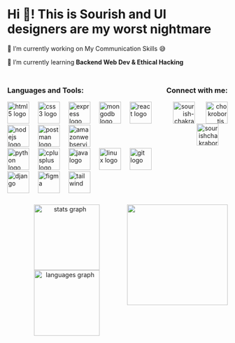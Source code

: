 <h1 align="left">Hi 👋! This is Sourish and UI designers are my worst nightmare</h1>
🔭 I’m currently working on My Communication Skills 😅

🌱 I’m currently learning **Backend Web Dev & Ethical Hacking**

###

<div style="display: flex; justify-content: space-between; align-items: flex-start;">
  <!-- Languages and Tools Section -->
  <div style="width: 500px;">
    <h3>Languages and Tools:</h3>
    <a href="https://aws.amazon.com" target="_blank" rel="noreferrer"></a>
    <img src="https://cdn.jsdelivr.net/gh/devicons/devicon/icons/html5/html5-original.svg" width="50" height="50" alt="html5 logo" />
    <img width="12" />
    <img src="https://cdn.jsdelivr.net/gh/devicons/devicon/icons/css3/css3-original.svg" width="50" height="50" alt="css3 logo" />
    <img width="12" />
    <img src="https://skillicons.dev/icons?i=express" width="50" height="50" alt="express logo" />
    <img width="12" />
    <img src="https://skillicons.dev/icons?i=mongodb" width="50" height="50" alt="mongodb logo" />
    <img width="12" />
    <img src="https://cdn.jsdelivr.net/gh/devicons/devicon/icons/react/react-original.svg" width="50" height="50" alt="react logo" />
    <img width="12" />
    <img src="https://cdn.jsdelivr.net/gh/devicons/devicon/icons/nodejs/nodejs-original.svg" width="50" height="50" alt="nodejs logo" />
    <img width="12" />
    <img src="https://skillicons.dev/icons?i=postman" width="50" height="50" alt="postman logo" />
    <img width="12" />
    <img src="https://skillicons.dev/icons?i=aws" width="50" height="50" alt="amazonwebservices logo" />
    <br>
    <img src="https://cdn.jsdelivr.net/gh/devicons/devicon/icons/python/python-original.svg" width="50" height="50" alt="python logo" />
    <img width="12" />
    <img src="https://cdn.jsdelivr.net/gh/devicons/devicon/icons/cplusplus/cplusplus-original.svg" width="50" height="50" alt="cplusplus logo" />
    <img width="12" />
    <img src="https://cdn.jsdelivr.net/gh/devicons/devicon/icons/java/java-original.svg" width="50" height="50" alt="java logo" />
    <img width="12" />
    <img src="https://skillicons.dev/icons?i=linux" width="50" height="50" alt="linux logo" />
    <img width="12" />
    <img src="https://skillicons.dev/icons?i=git" width="50" height="50" alt="git logo" />
    <img width="12" />
    <img src="https://cdn.worldvectorlogo.com/logos/django.svg" alt="django" width="50" height="50" />
    <img width="12" />
    <img src="https://www.vectorlogo.zone/logos/figma/figma-icon.svg" alt="figma" width="50" height="50" />
    <img width="12" />
    <img src="https://www.vectorlogo.zone/logos/tailwindcss/tailwindcss-icon.svg" alt="tailwind" width="50" height="50" />
  </div>
  <div style="width: 200px; text-align: right;">
    <h3>Connect with me:</h3>
    <a href="https://linkedin.com/in/sourish-chakraborty-iemk" target="blank">
      <img align="center" src="https://raw.githubusercontent.com/rahuldkjain/github-profile-readme-generator/master/src/images/icons/Social/linked-in-alt.svg" alt="sourish-chakraborty-iemk"width="50" height="50" /><img width="21" /></a>
    <a href="https://instagram.com/chokrobortis_" target="blank">
      <img align="center" src="https://raw.githubusercontent.com/rahuldkjain/github-profile-readme-generator/master/src/images/icons/Social/instagram.svg" alt="chokrobortis_" width="50" height="50" /><img width="21" /></a>
    <a href="https://www.leetcode.com/sourishchakraborty" target="blank">
      <img align="center" src="https://raw.githubusercontent.com/rahuldkjain/github-profile-readme-generator/master/src/images/icons/Social/leet-code.svg" alt="sourishchakraborty" width="50" height="50" /><img width="21" /></a>
  </div>
</div>


###

<img align="right" height="230" src="https://i.giphy.com/media/v1.Y2lkPTc5MGI3NjExdnZ4ZGE2MDF5MnZjc2kxNnhieG1lNXZwcDA4MzhuYXVvcmJvbngyMSZlcD12MV9pbnRlcm5hbF9naWZfYnlfaWQmY3Q9Zw/jbK2wDBCCYbXRhGtg3/giphy.gif"  />

###

<div align="center">
  <img src="https://github-readme-stats.vercel.app/api?username=Sourish-Chakraborty04&hide_title=false&hide_rank=false&show_icons=true&include_all_commits=true&count_private=true&disable_animations=false&theme=dracula&locale=en&hide_border=false" height="150" alt="stats graph"  />
  <img src="https://github-readme-stats.vercel.app/api/top-langs?username=Sourish-Chakraborty04&locale=en&hide_title=false&layout=compact&card_width=320&langs_count=5&theme=dracula&hide_border=false" height="150" alt="languages graph"  />
</div>







